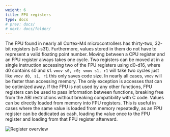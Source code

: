 ```yaml
---
weight: 6
title: FPU registers
type: docs
# prev: docs/
# next: docs/folder/
---
```

<style>
  .side-by-side {
    display: flex;
    gap: 10px;
    padding-top: 20px;
    padding-bottom: 20px;
  }
  .box {
    flex: 1;
    border: none;
    box-sizing: border-box;
  }
  @media (max-width: 400px) {
            .side-by-side {
                flex-direction: column;
            }
        }
</style>

The FPU found in nearly all Cortex-M4 microcontrollers has thirty-two, 32-bit registers (s0-s31). Furthermore, values stored in them do not have to represent a valid floating point number. Moving between a CPU register and an FPU register always takes one cycle. Two registers can be moved at in a single instruction accessing two of the FPU registers using d0-d16, where d0 contains s0 and s1. `vmov s0, r0; vmov s1, r1` will take two cycles just like `vmov d0, s1, r1` this only saves code size. In nearly all cases, `vmov` will be faster than accessing memory. The only exception is accesses that can be optimized away. If the FPU is not used by any other functions, FPU registers can be used to pass information between functions, breaking free from the ABI restrictions without breaking compatibility with C code. Values can be directly loaded from memory into FPU registers. This is useful in cases where the same value is loaded from memory repeatedly, as an FPU register can be dedicated as cash, loading the value once to the FPU register and loading from that FPU register afterward.


![](/images/all_reg.png "Register overview")